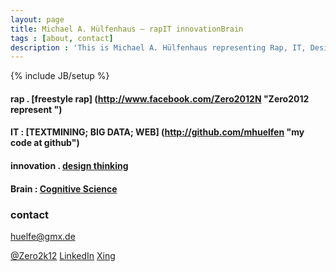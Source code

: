 ```yaml
---
layout: page
title: Michael A. Hülfenhaus – rapIT innovationBrain
tags : [about, contact]
description : 'This is Michael A. Hülfenhaus representing Rap, IT, Design Thinking and Cognitive Science.'
---
```

{% include JB/setup %}

#### rap . [freestyle rap] (http://www.facebook.com/Zero2012N "Zero2012 represent ")

#### IT : [TEXTMINING;  BIG DATA; WEB] (http://github.com/mhuelfen "my code at github")

#### innovation . [design thinking](http://www.hpi.uni-potsdam.de/d_school/ "skills from d.school Potsdam")

#### Brain : [Cognitive Science](http://cogsci.uni-osnabrueck.de "i'm a cogsci")

### contact  
<huelfe@gmx.de>  

[@Zero2k12](https://twitter.com/Zero2k12 "Michael A. Hülfenhaus on Twitter") [LinkedIn](http://de.linkedin.com/pub/michael-hülfenhaus/84/608/931/ "Michael A. Hülfenhaus LinkedIn") [Xing](https://www.xing.com/profile/Michael_Huelfenhaus "Michael A. Hülfenhaus Xing" ) 
